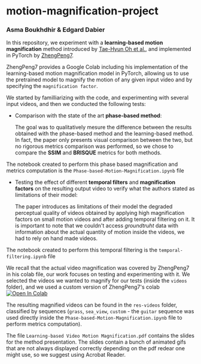 # motion-magnification-project
### Asma Boukhdhir & Edgard Dabier

In this repository, we experiment with a **learning-based motion magnification** method introduced by [Tae-Hyun Oh et al.](https://people.csail.mit.edu/tiam/deepmag/), and implemented in PyTorch by [ZhengPeng7](https://github.com/ZhengPeng7/motion_magnification_learning-based).

ZhengPeng7 provides a Google Colab including his implementation of the learning-based motion magnification model in PyTorch, allowing us to use the pretrained model to magnify the motion of any given input video and by specifying the `magnification factor`.

We started by familliarizing with the code, and experimenting with several input videos, and then we conducted the following tests:

- Comparison with the state of the art **phase-based method**:

    The goal was to qualitatively mesure the difference between the results obtained with the phase-based method and the learning-based method. In fact, the paper only presents visual comparison between the two, but no rigorous metrics comparison was performed, so we chose to compare the **SSIM** and **BRISQUE** metrics for both methods.

The notebook created to perform this phase based magnification and metrics computation is the `Phase-based-Motion-Magnification.ipynb` file

  
- Testing the effect of different **temporal filters** and **magnification factors** on the resulting output video to verify what the authors stated as limitations of their model:
  
    The paper introduces as limitations of their model the degraded perceptual quality of videos obtained by applying high magnification factors on small motion videos and after adding temporal filtering on it. It is important to note that we couldn't access *groundtruht* data with information about the actual quantity of motion inside the videos, we had to rely on hand made videos.

The notebook created to perform this temporal filtering is the `temporal-filtering.ipynb` file

We recall that the actual video magnification was covered by ZhengPeng7 in his colab file, our work focuses on testing and experimenting with it. We selected the videos we wanted to magnify for our tests (inside the `videos` folder), and we used a custom version of ZhengPeng7's colab  [![Open In Colab](https://colab.research.google.com/assets/colab-badge.svg)](https://colab.research.google.com/drive/1bTgyQ2WSEB7uruf7g_kLDAFNXzvHiSEX?usp=sharing)

The resulting magnified videos can be found in the `res-videos` folder, classified by sequences (`grass`, `sea_view`, `custom` - the `guitar` sequence was used directly inside the `Phase-based-Motion-Magnification.ipynb` file to perform metrics computation).

The file `Learning-based Video Motion Magnification.pdf` contains the slides for the method presentation. The slides contain a bunch of animated gifs that are not always displayed correctly depending on the pdf redear one might use, so we suggest using Acrobat Reader.
